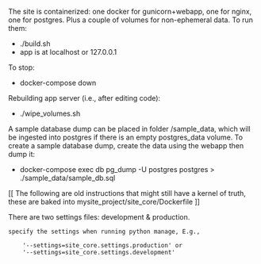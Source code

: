 

The site is containerized: one docker for gunicorn+webapp, one for nginx, one for postgres. Plus a couple of volumes for non-ephemeral data.  To run them:

  - ./build.sh
  - app is at localhost or 127.0.0.1

To stop:

  - docker-compose down

Rebuilding app server (i.e., after editing code):

  - ./wipe_volumes.sh

A sample database dump can be placed in folder /sample_data, which will be ingested into postgres if there is an empty postgres_data volume.  To create a sample database dump, create the data using the webapp then dump it:

 - docker-compose exec db pg_dump -U postgres postgres > ./sample_data/sample_db.sql

[[ The following are old instructions that might still have a kernel of truth, these are baked into mysite_project/site_core/Dockerfile ]]


There are two settings files:  development & production.

    specify the settings when running python manage, E.g., 

        '--settings=site_core.settings.production' or 
        '--settings=site_core.settings.development'
